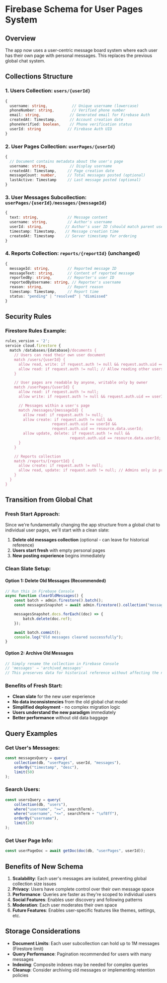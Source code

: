 # Firebase Schema for User Pages System

## Overview

The app now uses a user-centric message board system where each user has their own page with personal messages. This replaces the previous global chat system.

## Collections Structure

### 1. Users Collection: `users/{userId}`

```typescript
{
  username: string,           // Unique username (lowercase)
  phoneNumber: string,        // Verified phone number
  email: string,             // Generated email for Firebase Auth
  createdAt: Timestamp,      // Account creation date
  phoneVerified: boolean,    // Phone verification status
  userId: string            // Firebase Auth UID
}
```

### 2. User Pages Collection: `userPages/{userId}`

```typescript
{
  // Document contains metadata about the user's page
  username: string,          // Display username
  createdAt: Timestamp,     // Page creation date
  messageCount: number,     // Total messages posted (optional)
  lastActive: Timestamp     // Last message posted (optional)
}
```

### 3. User Messages Subcollection: `userPages/{userId}/messages/{messageId}`

```typescript
{
  text: string,             // Message content
  username: string,         // Author's username
  userId: string,          // Author's user ID (should match parent userId)
  timestamp: Timestamp,    // Message creation time
  createdAt: Timestamp     // Server timestamp for ordering
}
```

### 4. Reports Collection: `reports/{reportId}` (unchanged)

```typescript
{
  messageId: string,        // Reported message ID
  messageText: string,      // Content of reported message
  reportedBy: string,       // Reporter's user ID
  reportedByUsername: string, // Reporter's username
  reason: string,           // Report reason
  timestamp: Timestamp,     // Report time
  status: "pending" | "resolved" | "dismissed"
}
```

## Security Rules

### Firestore Rules Example:

```javascript
rules_version = '2';
service cloud.firestore {
  match /databases/{database}/documents {
    // Users can read their own user document
    match /users/{userId} {
      allow read, write: if request.auth != null && request.auth.uid == userId;
      allow read: if request.auth != null; // Allow reading other users for search
    }

    // User pages are readable by anyone, writable only by owner
    match /userPages/{userId} {
      allow read: if request.auth != null;
      allow write: if request.auth != null && request.auth.uid == userId;

      // Messages within a user's page
      match /messages/{messageId} {
        allow read: if request.auth != null;
        allow create: if request.auth != null &&
                     request.auth.uid == userId &&
                     request.auth.uid == resource.data.userId;
        allow update, delete: if request.auth != null &&
                             request.auth.uid == resource.data.userId;
      }
    }

    // Reports collection
    match /reports/{reportId} {
      allow create: if request.auth != null;
      allow read, update: if request.auth != null; // Admins only in production
    }
  }
}
```

## Transition from Global Chat

### Fresh Start Approach:

Since we're fundamentally changing the app structure from a global chat to individual user pages, we'll start with a clean slate:

1. **Delete old messages collection** (optional - can leave for historical reference)
2. **Users start fresh** with empty personal pages
3. **New posting experience** begins immediately

### Clean Slate Setup:

#### Option 1: Delete Old Messages (Recommended)

```javascript
// Run this in Firebase Console
async function clearOldMessages() {
	const batch = admin.firestore().batch();
	const messagesSnapshot = await admin.firestore().collection("messages").get();

	messagesSnapshot.docs.forEach((doc) => {
		batch.delete(doc.ref);
	});

	await batch.commit();
	console.log("Old messages cleared successfully");
}
```

#### Option 2: Archive Old Messages

```javascript
// Simply rename the collection in Firebase Console
// 'messages' → 'archived_messages'
// This preserves data for historical reference without affecting the new system
```

### Benefits of Fresh Start:

- **Clean slate** for the new user experience
- **No data inconsistencies** from the old global chat model
- **Simplified deployment** - no complex migration logic
- **Users understand the new paradigm** immediately
- **Better performance** without old data baggage

## Query Examples

### Get User's Messages:

```typescript
const messagesQuery = query(
	collection(db, "userPages", userId, "messages"),
	orderBy("timestamp", "desc"),
	limit(50)
);
```

### Search Users:

```typescript
const usersQuery = query(
	collection(db, "users"),
	where("username", ">=", searchTerm),
	where("username", "<=", searchTerm + "\uf8ff"),
	orderBy("username"),
	limit(20)
);
```

### Get User Page Info:

```typescript
const userPageDoc = await getDoc(doc(db, "userPages", userId));
```

## Benefits of New Schema

1. **Scalability**: Each user's messages are isolated, preventing global collection size issues
2. **Privacy**: Users have complete control over their own message space
3. **Performance**: Queries are faster as they're scoped to individual users
4. **Social Features**: Enables user discovery and following patterns
5. **Moderation**: Each user moderates their own space
6. **Future Features**: Enables user-specific features like themes, settings, etc.

## Storage Considerations

- **Document Limits**: Each user subcollection can hold up to 1M messages (Firestore limit)
- **Query Performance**: Pagination recommended for users with many messages
- **Indexing**: Composite indexes may be needed for complex queries
- **Cleanup**: Consider archiving old messages or implementing retention policies
